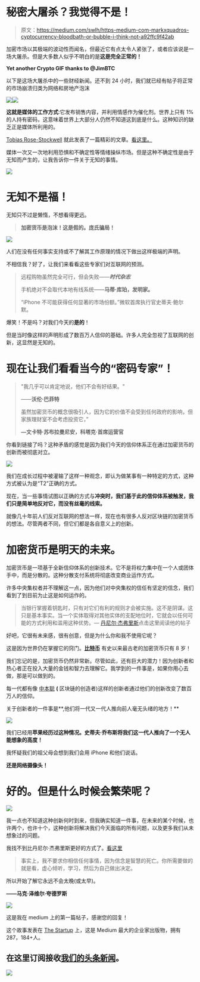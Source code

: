 # 秘密大屠杀？我觉得不是！

> 原文：<https://medium.com/swlh/https-medium-com-markxquadros-cyptocurrency-bloodbath-or-bubble-i-think-not-a92ffc9f42ab>

加密市场以其极端的波动性而闻名，但最近它有点太令人紧张了，或者应该说是一场大屠杀。但是大多数人似乎不明白的是**这是完全正常的！**

**Yet another Crypto GIF thanks to @JimBTC**

以下是这场大屠杀中的一些财经新闻。还不到 24 小时，我们就已经有帖子将正常的市场崩溃归类为网络和房地产泡沫

![](img/0b76970ae80b9b5d8060bcd9f54380e1.png)![](img/ee4a1a897a5d60ea516bd2200caf7970.png)

**这就是媒体的工作方式**:它发布销售内容，并利用情感作为催化剂。世界上只有 1%的人持有密码，这意味着世界上大部分人仍然不知道这到底是什么。这种知识的缺乏正是媒体所利用的。

[Tobias Rose-Stockwell](https://medium.com/u/1917c4781186?source=post_page-----a92ffc9f42ab--------------------------------) 就此发表了一篇精彩的文章。[看这里。](/the-mission/the-enemy-in-our-feeds-e86511488de)

媒体一次又一次地利用恐惧和不确定性等情绪操纵市场。但是这种不确定性是由于无知而产生的，让我告诉你一件关于无知的事情。

![](img/0e6a8629dee0c1d5341711ebadf83b6c.png)

# 无知不是福！

无知只不过是懒惰，不想看得更远。

> **加密货币是泡沫！这是假的。庞氏骗局！**

![](img/5b3be046bb3aab17839661e02cdb6d5a.png)

人们在没有任何事实支持或不了解其工作原理的情况下做出这样极端的声明。

不相信我？好了，让我们来看看这些专家们对互联网的预测。

> 远程购物虽然完全可行，但会失败——***时代杂志***
> 
> 手机绝对不会取代本地有线系统——**马蒂·库珀，发明家。**
> 
> “iPhone 不可能获得任何显著的市场份额。”微软首席执行官史蒂夫·鲍尔默。

爆笑！不是吗？对我们今天的**是的**！

但是当时像这样的声明形成了数百万人信仰的基础。许多人完全忽视了互联网的创新，这显然是无知的。

# 现在让我们看看当今的“密码专家”！

> "我几乎可以肯定地说，他们不会有好结果。"
> 
> ——**沃伦·巴菲特**
> 
> 虽然加密货币的概念很吸引人，因为它的价值不会受到任何政府的影响，但家族理财室不会考虑投资它，”
> 
> **—文卡特·苏布拉曼尼安，科塔克·首席运营官**

你看到链接了吗？这种矛盾的感觉是因为我们今天的信仰体系正在通过加密货币的创新而被彻底对立。

![](img/20880acb62e3d7757c5427266dd7a60c.png)

我们在成长过程中被灌输了这样一种观念，即认为做某事有一种特定的方式，这种方式被认为是“T2”正确的方式。

现在，当一些事情试图以正确的方式与**冲突时，我们基于此的信仰体系被触发，我们只是简单地反对它，而没有丝毫的线索。**

就像几十年前人们反对互联网的想法一样，现在也有很多人反对区块链的加密货币的想法。尽管两者不同，但它们都是各自意义上的创新。

# 加密货币是明天的未来。

加密货币是一项基于全新信仰体系的创新技术。它不是将权力集中在一个人或团体手中，而是分散的。这种分散支付系统将彻底改变商业运作方式。

许多中央集权者并不理解这一点，因为他们对中央集权的信任有坚定的信念，我们看到了到目前为止这是如何运作的。

> 当银行掌握着钥匙时，只有对它们有利的规则才会被实施。这不是阴谋。这只是基本事实。当一个实体取得对其他实体的支配地位时，它就会以任何可能的方式利用和滥用这种优势。— [丹尼尔·杰弗里斯](https://medium.com/u/618a7c78c957?source=post_page-----a92ffc9f42ab--------------------------------)点击这里阅读他的帖子

好吧，它很有未来感，很有创意，但是为什么你和我不使用它呢？

这是因为世界仍在掌握它的窍门。[**比特币**](/the-mission/everything-you-need-to-know-about-bitcoin-f2a3be247a5b) 有史以来最古老的加密货币只有 8 岁！

我们忘记的是，加密货币仍然非常新。尽管如此，还有巨大的潜力！因为创新者和热心者正在投入大量的金钱和智力去理解它。我学到的一件事是，如果你用心去做，那是可以做到的。

每一代都有像 [中本聪](/@abarisser/who-is-satoshi-nakamoto-b18b2847ddb6) **(** 区块链的创造者)这样的创新者通过他们的创新改变了数百万人的信仰。

关于创新者的一件事是**,他们将一代又一代人推向前人毫无头绪的地方！**

![](img/374f7b3e4a4f7e91de423aa58338a9a0.png)

我们已经用**苹果经历过这种情况。史蒂夫·乔布斯将我们这一代人推向了一个无人能想象的高度！**

我怀疑我们的祖父母会想到我们会用 iPhone 和他们说话。

**还是网络摄像头！**

# 好的。但是什么时候会繁荣呢？

![](img/543c4deadafd3a9bf4ec1d228c07b76a.png)

我一点也不知道这种创新何时到来，但我确实知道一件事，在未来的某个时候，也许两个，也许十个，这种创新将解决我们今天面临的所有问题，以及更多我们从未想象过的问题。

我找不到比丹尼尔·杰弗里斯更好的方式了。[看这里](https://www.google.co.in/search?q=mastering+shit+coins&rlz=1C1CHBD_enIN743IN743&oq=mastering+shit+coins&aqs=chrome..69i57.2446j0j1&sourceid=chrome&ie=UTF-8)

> 事实上，我不要求你相信任何事情，因为信念是智慧的死亡。你所需要做的就是看，虚心倾听，学习，然后为自己做出决定。

所以开始了解它永远不会太晚(或太早)。

**——马克·泽维尔·夸德罗斯**

![](img/731acf26f5d44fdc58d99a6388fe935d.png)

这是我在 medium 上的第一篇帖子，感谢您的回复！

这个故事发表在 [The Startup](https://medium.com/swlh) 上，这是 Medium 最大的企业家出版物，拥有 287，184+人。

## 在这里订阅接收[我们的头条新闻](http://growthsupply.com/the-startup-newsletter/)。

![](img/731acf26f5d44fdc58d99a6388fe935d.png)